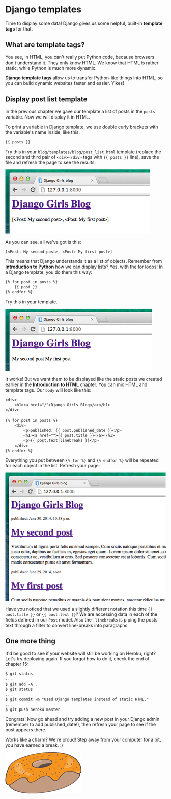 # Django templates

Time to display some data! Django gives us some helpful, built-in __template tags__ for that.

## What are template tags?

You see, in HTML, you can't really put Python code, because browsers don't understand it. They only know HTML. We know that HTML is rather static, while Python is much more dynamic.

__Django template tags__ allow us to transfer Python-like things into HTML, so you can build dynamic websites faster and easier. Yikes!

## Display post list template

In the previous chapter we gave our template a list of posts in the `posts` variable. Now we will display it in HTML.

To print a variable in Django template, we use double curly brackets with the variable's name inside, like this:

    {{ posts }}

Try this in your `blog/templates/blog/post_list.html` template (replace the second and third pair of `<div></div>` tags with `{{ posts }}` line), save the file and refresh the page to see the results:

![Figure 13.1](images/step1.png)

As you can see, all we've got is this:

    [<Post: My second post>, <Post: My first post>]

This means that Django understands it as a list of objects. Remember from __Introduction to Python__ how we can display lists? Yes, with the for loops! In a Django template, you do them this way:

    {% for post in posts %}
        {{ post }}
    {% endfor %}

Try this in your template.

![Figure 13.2](images/step2.png)

It works! But we want them to be displayed like the static posts we created earlier in the __Introduction to HTML__ chapter. You can mix HTML and template tags. Our `body` will look like this:

    <div>
        <h1><a href="/">Django Girls Blog</a></h1>
    </div>

    {% for post in posts %}
        <div>
            <p>published: {{ post.published_date }}</p>
            <h1><a href="">{{ post.title }}</a></h1>
            <p>{{ post.text|linebreaks }}</p>
        </div>
    {% endfor %}

Everything you put between `{% for %}` and `{% endfor %}` will be repeated for each object in the list. Refresh your page:

![Figure 13.3](images/step3.png)

Have you noticed that we used a slightly different notation this time `{{ post.title }}` or `{{ post.text }}`? We are accessing data in each of the fields defined in our `Post` model. Also the `|linebreaks` is piping the posts' text through a filter to convert line-breaks into paragraphs.


## One more thing

It'd be good to see if your website will still be working on Heroku, right? Let's try deploying again. If you forgot how to do it, check the end of chapter 15:

    $ git status
    ...
    $ git add -A .
    $ git status
    ...
    $ git commit -m "Used Django templates instead of static HTML."
    ...
    $ git push heroku master

Congrats! Now go ahead and try adding a new post in your Django admin (remember to add published_date!), then refresh your page to see if the post appears there.

Works like a charm? We're proud! Step away from your computer for a bit, you have earned a break. :)

![Figure 13.4](images/donut.png)
